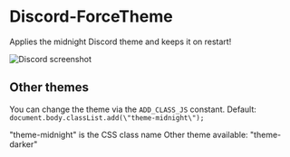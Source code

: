 # Discord-ForceTheme
Applies the midnight Discord theme and keeps it on restart!

![Discord screenshot](https://github.com/user-attachments/assets/63fc9980-8d70-4a05-8dd3-1b9fec358cd7)

## Other themes
You can change the theme via the `ADD_CLASS_JS` constant.
Default: `document.body.classList.add(\"theme-midnight\");`

"theme-midnight" is the CSS class name
Other theme available: "theme-darker"
